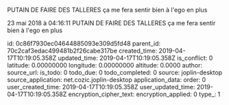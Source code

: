 PUTAIN DE FAIRE DES TALLERES ça me fera sentir bien à l\'ego en plus

23 mai 2018 à 04:16:11
PUTAIN DE FAIRE DES TALLERES ça me fera sentir bien à l\'ego en plus


id: 0c86f7930ec04644885093e309d5fd48
parent_id: 70c2caf3edac499481b2f26cabe317be
created_time: 2019-04-17T10:19:05.358Z
updated_time: 2019-04-17T10:19:05.358Z
is_conflict: 0
latitude: 0.00000000
longitude: 0.00000000
altitude: 0.0000
author: 
source_url: 
is_todo: 0
todo_due: 0
todo_completed: 0
source: joplin-desktop
source_application: net.cozic.joplin-desktop
application_data: 
order: 0
user_created_time: 2019-04-17T10:19:05.358Z
user_updated_time: 2019-04-17T10:19:05.358Z
encryption_cipher_text: 
encryption_applied: 0
type_: 1